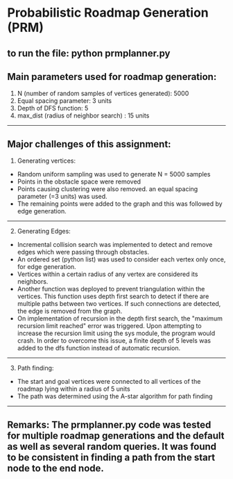 # Probabilistic Roadmap Generation (PRM)

to run the file: python prmplanner.py
----------------------------------------------------------------------------------------------------------------------------------------
Main parameters used for roadmap generation:
------------------------------------------------------------------------------------------------------------------------------------------------------------------------------------------------------------------------------------------------------------------
1. N (number of random samples of vertices generated): 5000
2. Equal spacing parameter: 3 units
3. Depth of DFS function: 5
4. max_dist (radius of neighbor search) : 15 units
------------------------------------------------------------------------------------------------------------------------------------------------------------------------------------------------------------------------------------------------------------------
Major challenges of this assignment:
------------------------------------------------------------------------------------------------------------------------------------------------------------------------------------------------------------------------------------------------------------------
1. Generating vertices:

- Random uniform sampling was used to generate N = 5000 samples
- Points in the obstacle space were removed
- Points causing clustering were also removed. an equal spacing parameter (=3 units) was used.
- The remaining points were added to the graph and this was followed by edge generation.
------------------------------------------------------------------------------------------------------------------------------------------------------------------------------------------------------------------------------------------------------------------
2. Generating Edges:

- Incremental collision search was implemented to detect and remove edges which were passing through obstacles.
- An ordered set (python list) was used to consider each vertex only once, for edge generation.
- Vertices within a certain radius of any vertex are considered its neighbors.
- Another function was deployed to prevent triangulation within the vertices. This function uses depth first search to detect if there are multiple paths between two vertices. If such connections are detected, the edge is removed from the graph. 
- On implementation of recursion in the depth first search, the "maximum recursion limit reached" error was triggered. Upon attempting to increase the recursion limit using the sys module, the program would crash. In order to overcome this issue, a finite depth of 5 levels was added to the dfs function instead of automatic recursion. 
------------------------------------------------------------------------------------------------------------------------------------------------------------------------------------------------------------------------------------------------------------------
3. Path finding:

- The start and goal vertices were connected to all vertices of the roadmap lying within a radius of 5 units
- The path was determined using the A-star algorithm for path finding

------------------------------------------------------------------------------------------------------------------------------------------------------------------------------------------------------------------------------------------------------------------
Remarks:
The prmplanner.py code was tested for multiple roadmap generations and the default as well as several random queries. It was found to be consistent in finding a path from the start node to the end node.
--------------------------------------------------------------------------------------------------------------------------------------------------------------------------------------------------------------------------------------------------------------------













